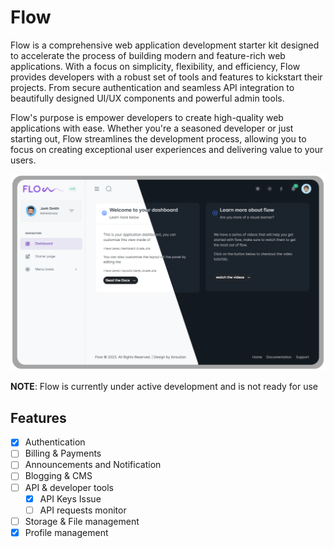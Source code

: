 # Flow

Flow is a comprehensive web application development starter kit designed to accelerate the process of building modern and feature-rich web applications. With a focus on simplicity, flexibility, and efficiency, Flow provides developers with a robust set of tools and features to kickstart their projects. From secure authentication and seamless API integration to beautifully designed UI/UX components and powerful admin tools.

Flow's purpose is empower developers to create high-quality web applications with ease. Whether you're a seasoned developer or just starting out, Flow streamlines the development process, allowing you to focus on creating exceptional user experiences and delivering value to your users.

<img src="https://raw.githubusercontent.com/ibnsultan/flow/8bbb403b537ca99ff7a602e1dc6eab5802c8d6a1/storage/uploads/brand/banner.svg">

**NOTE**: Flow is currently under active development and is not ready for use

## Features

- [X] Authentication
- [ ] Billing & Payments
- [ ] Announcements and Notification
- [ ] Blogging & CMS
- [ ] API & developer tools
  - [X] API Keys Issue
  - [ ] API requests monitor
- [ ] Storage & File management
- [X] Profile management
